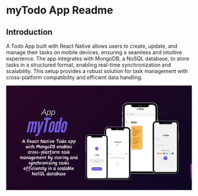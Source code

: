 # myTodo App Readme

## Introduction
A Todo App built with React Native allows users to create, update, and manage their tasks on mobile devices, ensuring a seamless and intuitive experience.
The app integrates with MongoDB, a NoSQL database, to store tasks in a structured format, enabling real-time synchronization and scalability.
This setup provides a robust solution for task management with cross-platform compatibility and efficient data handling.

![Portfolio Preview](https://github.com/Muhammad-Ahmad092/myTodo-App/blob/master/perview.png)
